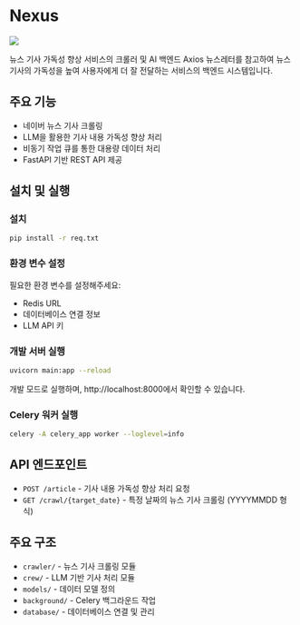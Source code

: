 # Nexus

![](https://private-user-images.githubusercontent.com/118225985/467884349-246b1f2f-a87b-4885-8c67-2a224a44b90b.png?jwt=eyJhbGciOiJIUzI1NiIsInR5cCI6IkpXVCJ9.eyJpc3MiOiJnaXRodWIuY29tIiwiYXVkIjoicmF3LmdpdGh1YnVzZXJjb250ZW50LmNvbSIsImtleSI6ImtleTUiLCJleHAiOjE3NTI4MTg5NzcsIm5iZiI6MTc1MjgxODY3NywicGF0aCI6Ii8xMTgyMjU5ODUvNDY3ODg0MzQ5LTI0NmIxZjJmLWE4N2ItNDg4NS04YzY3LTJhMjI0YTQ0YjkwYi5wbmc_WC1BbXotQWxnb3JpdGhtPUFXUzQtSE1BQy1TSEEyNTYmWC1BbXotQ3JlZGVudGlhbD1BS0lBVkNPRFlMU0E1M1BRSzRaQSUyRjIwMjUwNzE4JTJGdXMtZWFzdC0xJTJGczMlMkZhd3M0X3JlcXVlc3QmWC1BbXotRGF0ZT0yMDI1MDcxOFQwNjA0MzdaJlgtQW16LUV4cGlyZXM9MzAwJlgtQW16LVNpZ25hdHVyZT04YzFkNzU0MDFhZGIyNjM3YTI0MDQ1MGRkY2NhOTBjZWRjYWZjNThkZDM3YTRmNDc0NTY0Yzc0Yzc4M2U3MzJlJlgtQW16LVNpZ25lZEhlYWRlcnM9aG9zdCJ9.EsVgS9Qe97gw6kv90lBQBDxtyp0EmrnBMXNbuxc6lTY)

뉴스 기사 가독성 향상 서비스의 크롤러 및 AI 백엔드
Axios 뉴스레터를 참고하여 뉴스 기사의 가독성을 높여 사용자에게 더 잘 전달하는 서비스의 백엔드 시스템입니다.

## 주요 기능

- 네이버 뉴스 기사 크롤링
- LLM을 활용한 기사 내용 가독성 향상 처리
- 비동기 작업 큐를 통한 대용량 데이터 처리
- FastAPI 기반 REST API 제공

## 설치 및 실행

### 설치
```bash
pip install -r req.txt
```

### 환경 변수 설정
필요한 환경 변수를 설정해주세요:
- Redis URL
- 데이터베이스 연결 정보
- LLM API 키

### 개발 서버 실행
```bash
uvicorn main:app --reload
```
개발 모드로 실행하며, http://localhost:8000에서 확인할 수 있습니다.

### Celery 워커 실행
```bash
celery -A celery_app worker --loglevel=info
```

## API 엔드포인트

- `POST /article` - 기사 내용 가독성 향상 처리 요청
- `GET /crawl/{target_date}` - 특정 날짜의 뉴스 기사 크롤링 (YYYYMMDD 형식)

## 주요 구조

- `crawler/` - 뉴스 기사 크롤링 모듈
- `crew/` - LLM 기반 기사 처리 모듈
- `models/` - 데이터 모델 정의
- `background/` - Celery 백그라운드 작업
- `database/` - 데이터베이스 연결 및 관리